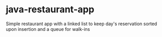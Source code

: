 # java-restaurant-app

Simple restaurant app with a linked list to keep day's reservation sorted upon insertion and a queue for walk-ins
